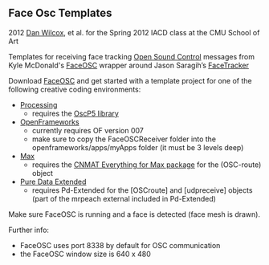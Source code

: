 Face Osc Templates
------------------

2012 [Dan Wilcox](http://danomatika.com), et al.
for the Spring 2012 IACD class at the CMU School of Art

Templates for receiving face tracking [Open Sound Control](http://opensoundcontrol.org/introduction-osc) messages from Kyle McDonald's [FaceOSC](https://github.com/kylemcdonald/ofxFaceTracker/downloads) wrapper around Jason Saragih’s [FaceTracker](http://web.mac.com/jsaragih/FaceTracker/FaceTracker.html)

Download [FaceOSC](https://github.com/kylemcdonald/ofxFaceTracker/downloads) and get started with a template project for one of the following creative coding environments:  

* [Processing](http://processing.org/)
	* requires the [OscP5 library](http://www.sojamo.de/libraries/oscP5/)
* [OpenFrameworks](http://www.openframeworks.cc/)
	* currently requires OF version 007
	* make sure to copy the FaceOSCReceiver folder into the openframeworks/apps/myApps folder (it must be 3 levels deep)
* [Max](http://cycling74.com/)
	* requires the [CNMAT Everything for Max package](http://cnmat.berkeley.edu/downloads) for the (OSC-route) object
* [Pure Data Extended](http://puredata.info/)
	* requires Pd-Extended for the [OSCroute] and [udpreceive] objects (part of the mrpeach external included in Pd-Extended)

Make sure FaceOSC is running and a face is detected (face mesh is drawn).

Further info:

* FaceOSC uses port 8338 by default for OSC communication
* the FaceOSC window size is 640 x 480